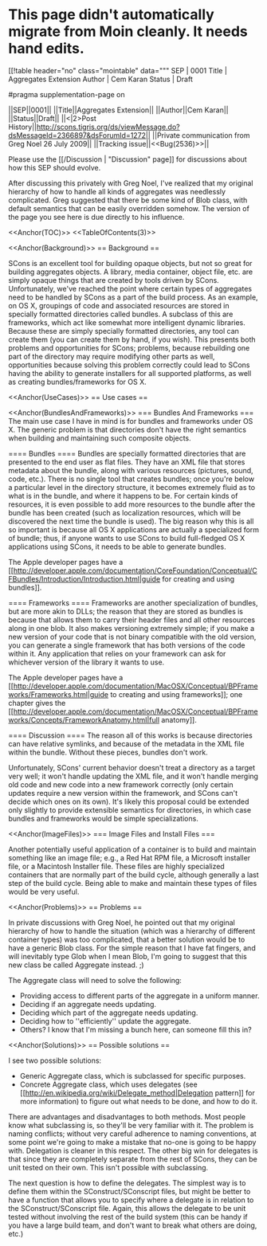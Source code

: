 # This page didn't automatically migrate from Moin cleanly. It needs hand edits. #

[[!table header="no" class="mointable" data="""
SEP | 0001
Title | Aggregates Extension
Author | Cem Karan
Status | Draft


#pragma supplementation-page on

||SEP||0001||
||Title||Aggregates Extension||
||Author||Cem Karan||
||Status||Draft||
||<|2>Post History||http://scons.tigris.org/ds/viewMessage.do?dsMessageId=2366897&dsForumId=1272||
||Private communication from Greg Noel 26 July 2009||
||Tracking issue||<<Bug(2536)>>||

Please use the [[/Discussion | "Discussion" page]] for discussions about how this SEP should evolve.

After discussing this privately with Greg Noel, I've realized that my original hierarchy of how to handle all kinds of aggregates was needlessly complicated.  Greg suggested that there be some kind of Blob class, with default semantics that can be easily overridden somehow.  The version of the page you see here is due directly to his influence.

<<Anchor(TOC)>>
<<TableOfContents(3)>>

<<Anchor(Background)>>
== Background ==

SCons is an excellent tool for building opaque objects, but not so great for building aggregates objects.  A library, media container, object file, etc. are simply opaque things that are created by tools driven by SCons.  Unfortunately, we've reached the point where certain types of aggregates need to be handled by SCons as a part of the build process.  As an example, on OS X, groupings of code and associated resources are stored in specially formatted directories called bundles.  A subclass of this are frameworks, which act like somewhat more intelligent dynamic libraries.  Because these are simply specially formatted directories, any tool can create them (you can create them by hand, if you wish).  This presents both problems and opportunities for SCons; problems, because rebuilding one part of the directory may require modifying other parts as well, opportunities because solving this problem correctly could lead to SCons having the ability to generate installers for all supported platforms, as well as creating bundles/frameworks for OS X.

<<Anchor(UseCases)>>
== Use cases ==

<<Anchor(BundlesAndFrameworks)>>
=== Bundles And Frameworks ===
The main use case I have in mind is for bundles and frameworks under OS X.  The generic problem is that directories don't have the right semantics when building and maintaining such composite objects.

==== Bundles ====
Bundles are specially formatted directories that are presented to the end user as flat files.  They have an XML file that stores metadata about the bundle, along with various resources (pictures, sound, code, etc.).  There is no single tool that creates bundles; once you're below a particular level in the directory structure, it becomes extremely fluid as to what is in the bundle, and where it happens to be.  For certain kinds of resources, it is even possible to add more resources to the bundle after the bundle has been created (such as localization resources, which will be discovered the next time the bundle is used).  The big reason why this is all so important is because all OS X applications are actually a specialized form of bundle; thus, if anyone wants to use SCons to build full-fledged OS X applications using SCons, it needs to be able to generate bundles.

The Apple developer pages have a [[http://developer.apple.com/documentation/CoreFoundation/Conceptual/CFBundles/Introduction/Introduction.html|guide for creating and using bundles]].

==== Frameworks ====
Frameworks are another specialization of bundles, but are more akin to DLLs; the reason that they are stored as bundles is because that allows them to carry their header files and all other resources along in one blob.  It also makes versioning extremely simple; if you make a new version of your code that is not binary compatible with the old version, you can generate a single framework that has both versions of the code within it.  Any application that relies on your framework can ask for whichever version of the library it wants to use.

The Apple developer pages have a [[http://developer.apple.com/documentation/MacOSX/Conceptual/BPFrameworks/Frameworks.html|guide to creating and using frameworks]]; one chapter gives the [[http://developer.apple.com/documentation/MacOSX/Conceptual/BPFrameworks/Concepts/FrameworkAnatomy.html|full anatomy]].

==== Discussion ====
The reason all of this works is because directories can have relative symlinks, and because of the metadata in the XML file within the bundle.  Without these pieces, bundles don't work.

Unfortunately, SCons' current behavior doesn't treat a directory as a target very well; it won't handle updating the XML file, and it won't handle merging old code and new code into a new framework correctly (only certain updates require a new version within the framework, and SCons can't decide which ones on its own).  It's likely this proposal could be extended only slightly to provide extensible semantics for directories, in which case bundles and frameworks would be simple specializations.

<<Anchor(ImageFiles)>>
=== Image Files and Install Files ===

Another potentially useful application of a container is to build and maintain something like an image file; e.g., a Red Hat RPM file,  a Microsoft installer file, or a Macintosh Installer file.  These files are highly specialized containers that are normally part of the build cycle, although generally a last step of the build cycle.  Being able to make and maintain these types of files would be very useful.

<<Anchor(Problems)>>
== Problems ==

In private discussions with Greg Noel, he pointed out that my original hierarchy of how to handle the situation (which was a hierarchy of different container types) was too complicated, that a better solution would be to have a generic Blob class.  For the simple reason that I have fat fingers, and will inevitably type Glob when I mean Blob, I'm going to suggest that this new class be called Aggregate instead. ;)

The Aggregate class will need to solve the following:

 * Providing access to different parts of the aggregate in a uniform manner.
 * Deciding if an aggregate needs updating.
 * Deciding which part of the aggregate needs updating.
 * Deciding how to ''efficiently'' update the aggregate.
 * Others?  I know that I'm missing a bunch here, can someone fill this in?

<<Anchor(Solutions)>>
== Possible solutions ==

I see two possible solutions:

 * Generic Aggregate class, which is subclassed for specific purposes.
 * Concrete Aggregate class, which uses delegates (see [[http://en.wikipedia.org/wiki/Delegate_method|Delegation pattern]] for more information) to figure out what needs to be done, and how to do it.

There are advantages and disadvantages to both methods.  Most people know what subclassing is, so they'll be very familiar with it.  The problem is naming conflicts; without very careful adherence to naming conventions, at some point we're going to make a mistake that no-one is going to be happy with.  Delegation is cleaner in this respect.  The other big win for delegates is that since they are completely separate from the rest of SCons, they can be unit tested on their own.  This isn't possible with subclassing.

The next question is how to define the delegates.  The simplest way is to define them within the SConstruct/SConscript files, but might be better to have a function that allows you to specify where a delegate is in relation to the SConstruct/SConscript file.  Again, this allows the delegate to be unit tested without involving the rest of the build system (this can be handy if you have a large build team, and don't want to break what others are doing, etc.)
